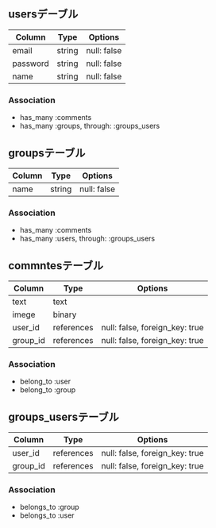 ## usersデーブル

|Column|Type|Options|
|------|----|-------|
|email|string|null: false|
|password|string|null: false|
|name|string|null: false|

### Association
- has_many :comments
- has_many  :groups,  through:  :groups_users





 ## groupsテーブル

 |Column|Type|Options|
|------|----|-------|
|name|string|null: false|

### Association 
- has_many :comments
- has_many  :users,  through:  :groups_users




## commntesテーブル

 |Column|Type|Options|
|------|----|-------|
|text|text|
|imege|binary|
|user_id|references|null: false, foreign_key: true|
|group_id|references|null: false, foreign_key: true|

### Association
- belong_to :user
- belong_to :group



## groups_usersテーブル

|Column|Type|Options|
|------|----|-------|
|user_id|references|null: false, foreign_key: true|
|group_id|references|null: false, foreign_key: true|

### Association
- belongs_to :group
- belongs_to :user